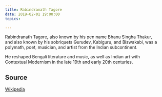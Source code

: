 ```yaml
---
title: Rabindranath Tagore
date: 2019-02-01 19:00:00
topics: 

---
```


Rabindranath Tagore, also known by his pen name Bhanu Singha Thakur, and also
known by his sobriquets Gurudev, Kabiguru, and Biswakabi, was a polymath, poet,
musician, and artist from the Indian subcontinent. 

He reshaped Bengali literature and music, as well as Indian art with Contextual
Modernism in the late 19th and early 20th centuries.


## Source
[Wikipedia](https://en.wikipedia.org/wiki/Rabindranath_Tagore)

